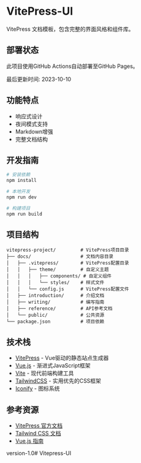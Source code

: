 # VitePress-UI

VitePress 文档模板，包含完整的界面风格和组件库。

## 部署状态

此项目使用GitHub Actions自动部署至GitHub Pages。

最后更新时间: 2023-10-10

## 功能特点

- 响应式设计
- 夜间模式支持
- Markdown增强
- 完整文档结构

## 开发指南

```bash
# 安装依赖
npm install

# 本地开发
npm run dev

# 构建项目
npm run build
```

## 项目结构

```
vitepress-project/         # VitePress项目目录
├── docs/                  # 文档内容目录
│   ├── .vitepress/        # VitePress配置目录
│   │   ├── theme/         # 自定义主题
│   │   │   ├── components/ # 自定义组件
│   │   │   └── styles/    # 样式文件
│   │   └── config.js      # VitePress配置文件
│   ├── introduction/      # 介绍文档
│   ├── writing/           # 编写指南
│   ├── reference/         # API参考文档
│   └── public/            # 公共资源
└── package.json           # 项目依赖
```

## 技术栈

- [VitePress](https://vitepress.dev/) - Vue驱动的静态站点生成器
- [Vue.js](https://vuejs.org/) - 渐进式JavaScript框架
- [Vite](https://vitejs.dev/) - 现代前端构建工具
- [TailwindCSS](https://tailwindcss.com/) - 实用优先的CSS框架
- [Iconify](https://iconify.design/) - 图标系统

## 参考资源

- [VitePress 官方文档](https://vitepress.dev/)
- [Tailwind CSS 文档](https://tailwindcss.com/docs)
- [Vue.js 指南](https://cn.vuejs.org/guide/introduction.html)

version-1.0# Vitepress-UI
